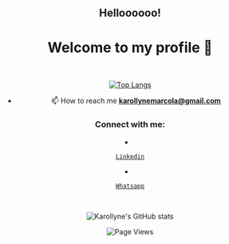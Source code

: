 <h2 align="center">Helloooooo!</h1>

<h1 align="center">Welcome to my profile 👋</h1>


</br>

<div align="center">

[![Top Langs](https://github-readme-stats.vercel.app/api/top-langs/?username=marcollyne&layout=compact&theme=tokyonight)](https://github.com/ralfprezia/github-readme-stats)

</div>

<div align="center">

- 📫 How to reach me **karollynemarcola@gmail.com**

</div>

 <h3 align="center">Connect with me:</h3>

   <p align="left">

  <li align="center">

   <a class="url" href="https://www.linkedin.com/in/karollyne-marcola-a93472195/" img> 

    Linkedin

   </a>

  </li>

  <li align="center">

   <a class="url" href="https://api.whatsapp.com/send?phone=5544991536881/" img> 

    Whatsapp

   </a>

  </li>
 
</br>

<div align="center">
  
![Karollyne's GitHub stats](https://github-readme-stats.vercel.app/api?username=marcollyne&show_icons=true&theme=tokyonight)
 
 
<img src="https://api.visitorbadge.io/api/visitors?path=marcollyne%2Fmarcollyne&amp;label=VISITORS&amp;labelColor=%231a1b27&amp;countColor=%231a1b27&style=flat" alt="Page Views">

</div>
